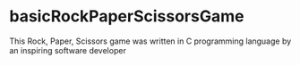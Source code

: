 # basicRockPaperScissorsGame
This Rock, Paper, Scissors game was written in C programming language by an inspiring software developer
